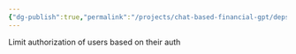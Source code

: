 ```yaml
---
{"dg-publish":true,"permalink":"/projects/chat-based-financial-gpt/deps/authorization/"}
---
```


Limit authorization of users based on their auth